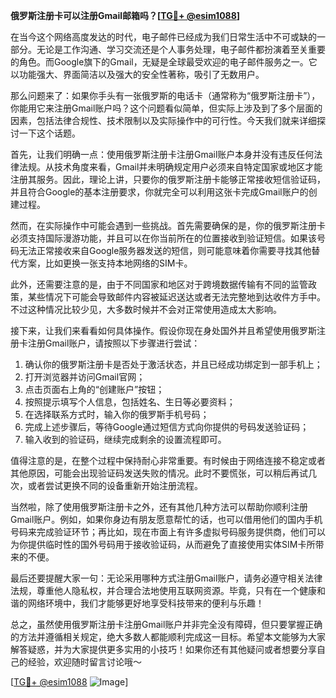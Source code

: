 **俄罗斯注册卡可以注册Gmail邮箱吗？[[TG💪+ @esim1088](https://t.me/s/esim1088)]**

在当今这个网络高度发达的时代，电子邮件已经成为我们日常生活中不可或缺的一部分。无论是工作沟通、学习交流还是个人事务处理，电子邮件都扮演着至关重要的角色。而Google旗下的Gmail，无疑是全球最受欢迎的电子邮件服务之一。它以功能强大、界面简洁以及强大的安全性著称，吸引了无数用户。

那么问题来了：如果你手头有一张俄罗斯的电话卡（通常称为“俄罗斯注册卡”），你能用它来注册Gmail账户吗？这个问题看似简单，但实际上涉及到了多个层面的因素，包括法律合规性、技术限制以及实际操作中的可行性。今天我们就来详细探讨一下这个话题。

首先，让我们明确一点：使用俄罗斯注册卡注册Gmail账户本身并没有违反任何法律法规。从技术角度来看，Gmail并未明确规定用户必须来自特定国家或地区才能注册其服务。因此，理论上讲，只要你的俄罗斯注册卡能够正常接收短信验证码，并且符合Google的基本注册要求，你就完全可以利用这张卡完成Gmail账户的创建过程。

然而，在实际操作中可能会遇到一些挑战。首先需要确保的是，你的俄罗斯注册卡必须支持国际漫游功能，并且可以在你当前所在的位置接收到验证短信。如果该号码无法正常接收来自Google服务器发送的短信，则可能意味着你需要寻找其他替代方案，比如更换一张支持本地网络的SIM卡。

此外，还需要注意的是，由于不同国家和地区对于跨境数据传输有不同的监管政策，某些情况下可能会导致邮件内容被延迟送达或者无法完整地到达收件方手中。不过这种情况比较少见，大多数时候并不会对正常使用造成太大影响。

接下来，让我们来看看如何具体操作。假设你现在身处国外并且希望使用俄罗斯注册卡注册Gmail账户，请按照以下步骤进行尝试：

1. 确认你的俄罗斯注册卡是否处于激活状态，并且已经成功绑定到一部手机上；
2. 打开浏览器并访问Gmail官网；
3. 点击页面右上角的“创建账户”按钮；
4. 按照提示填写个人信息，包括姓名、生日等必要资料；
5. 在选择联系方式时，输入你的俄罗斯手机号码；
6. 完成上述步骤后，等待Google通过短信方式向你提供的号码发送验证码；
7. 输入收到的验证码，继续完成剩余的设置流程即可。

值得注意的是，在整个过程中保持耐心非常重要。有时候由于网络连接不稳定或者其他原因，可能会出现验证码发送失败的情况。此时不要慌张，可以稍后再试几次，或者尝试更换不同的设备重新开始注册流程。

当然啦，除了使用俄罗斯注册卡之外，还有其他几种方法可以帮助你顺利注册Gmail账户。例如，如果你身边有朋友愿意帮忙的话，也可以借用他们的国内手机号码来完成验证环节；再比如，现在市面上有许多虚拟号码服务提供商，他们可以为你提供临时性的国外号码用于接收验证码，从而避免了直接使用实体SIM卡所带来的不便。

最后还要提醒大家一句：无论采用哪种方式注册Gmail账户，请务必遵守相关法律法规，尊重他人隐私权，并合理合法地使用互联网资源。毕竟，只有在一个健康和谐的网络环境中，我们才能够更好地享受科技带来的便利与乐趣！

总之，虽然使用俄罗斯注册卡注册Gmail账户并非完全没有障碍，但只要掌握正确的方法并遵循相关规定，绝大多数人都能顺利完成这一目标。希望本文能够为大家解答疑惑，并为大家提供更多实用的小技巧！如果你还有其他疑问或者想要分享自己的经验，欢迎随时留言讨论哦～

[[TG💪+ @esim1088](https://t.me/s/esim1088) ![Image](https://i.postimg.cc/4NQfJmqS/Snipaste-2025-05-13-00-14-12.png)]